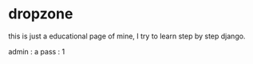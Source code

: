 # dropzone

this is just a educational page of mine, I try to learn step by step django.
    
admin  : a
pass : 1

